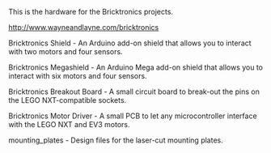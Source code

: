 This is the hardware for the Bricktronics projects.

http://www.wayneandlayne.com/bricktronics

Bricktronics Shield - An Arduino add-on shield that allows you to interact with two motors and four sensors.

Bricktronics Megashield - An Arduino Mega add-on shield that allows you to interact with six motors and four sensors.

Bricktronics Breakout Board - A small circuit board to break-out the pins on the LEGO NXT-compatible sockets.

Bricktronics Motor Driver - A small PCB to let any microcontroller interface with the LEGO NXT and EV3 motors.

mounting_plates - Design files for the laser-cut mounting plates.

